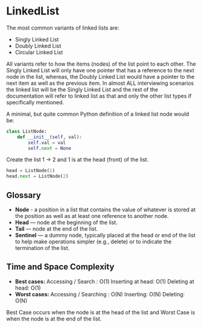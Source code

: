 # LinkedList

The most common variants of linked lists are:

- Singly Linked List
- Doubly Linked List
- Circular Linked List 

All variants refer to how the items (nodes) of the list point to each other. The Singly Linked List will only have one pointer that has a reference to the next node in the list, whereas, the Doubly Linked List would have a pointer to the next item as well as the previous item. In almost ALL interviewing scenarios the linked list will be the Singly Linked List and the rest of the documentation will refer to linked list as that and only the other list types if specifically mentioned.

A minimal, but quite common Python definition of a linked list node would be:

```python
class ListNode:
    def __init__(self, val):
        self.val = val
        self.next = None
```
Create the list 1 -> 2 and 1 is at the head (front) of the list.
```python
head = ListNode(1)
head.next = ListNode(2)
```

## Glossary
- **Node** - a position in a list that contains the value of whatever is stored at the position as well as at least one reference to another node.
- **Head** — node at the beginning of the list.
- **Tail** — node at the end of the list.
- **Sentinel** — a dummy node, typically placed at the head or end of the list to help make operations simpler (e.g., delete) or to indicate the termination of the list.

## Time and Space Complexity
- **Best cases:** Accessing / Search : O(1) Inserting at head: O(1) Deleting at head: O(1)
- **Worst cases:** Accessing / Searching : O(N) Inserting: O(N) Deleting: O(N)

Best Case occurs when the node is at the head of the list and Worst Case is when the node is at the end of the list.
